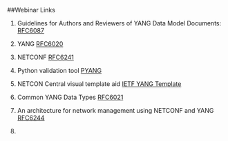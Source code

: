 ##Webinar Links

1.	Guidelines for Authors and Reviewers of YANG Data Model Documents: [RFC6087](https://tools.ietf.org/html/rfc6087#section-4.1)

2.	YANG [RFC6020](https://tools.ietf.org/html/rfc6020)

3.	NETCONF [RFC6241](https://tools.ietf.org/html/rfc6241)

4.	Python validation tool [PYANG](https://github.com/mbj4668/pyang)

5.	NETCON Central visual template aid [IETF YANG Template](http://www.netconfcentral.org/modules/ietf-yang-library/2014-09-26)

6.	Common YANG Data Types [RFC6021](http://www.netconfcentral.org/modules/ietf-yang-library/2014-09-26)

7.	An architecture for network management using NETCONF and YANG [RFC6244](http://tools.ietf.org/html/rfc6244)

8.	

